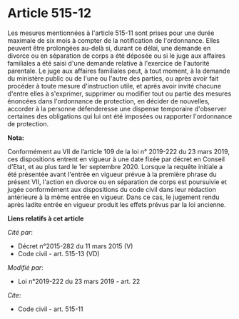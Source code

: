 # Article 515-12

Les mesures mentionnées à l'article 515-11 sont prises pour une durée maximale de six mois à compter de la notification de
l'ordonnance. Elles peuvent être prolongées au-delà si, durant ce délai, une demande en divorce ou en séparation de corps a
été déposée ou si le juge aux affaires familiales a été saisi d'une demande relative à l'exercice de l'autorité parentale. Le
juge aux affaires familiales peut, à tout moment, à la demande du ministère public ou de l'une ou l'autre des parties, ou
après avoir fait procéder à toute mesure d'instruction utile, et après avoir invité chacune d'entre elles à s'exprimer,
supprimer ou modifier tout ou partie des mesures énoncées dans l'ordonnance de protection, en décider de nouvelles, accorder
à la personne défenderesse une dispense temporaire d'observer certaines des obligations qui lui ont été imposées ou rapporter
l'ordonnance de protection.

**Nota:**

Conformément au VII de l’article 109 de la loi n° 2019-222 du 23 mars 2019, ces dispositions entrent en vigueur à une date
fixée par décret en Conseil d'Etat, et au plus tard le 1er septembre 2020. Lorsque la requête initiale a été présentée avant
l'entrée en vigueur prévue à la première phrase du présent VII, l'action en divorce ou en séparation de corps est poursuivie
et jugée conformément aux dispositions du code civil dans leur rédaction antérieure à la même entrée en vigueur. Dans ce cas,
le jugement rendu après ladite entrée en vigueur produit les effets prévus par la loi ancienne.

**Liens relatifs à cet article**

_Cité par_:

  - Décret n°2015-282 du 11 mars 2015 (V)
  - Code civil - art. 515-13 (VD)

_Modifié par_:

  - Loi n°2019-222 du 23 mars 2019 - art. 22

_Cite_:

  - Code civil - art. 515-11
